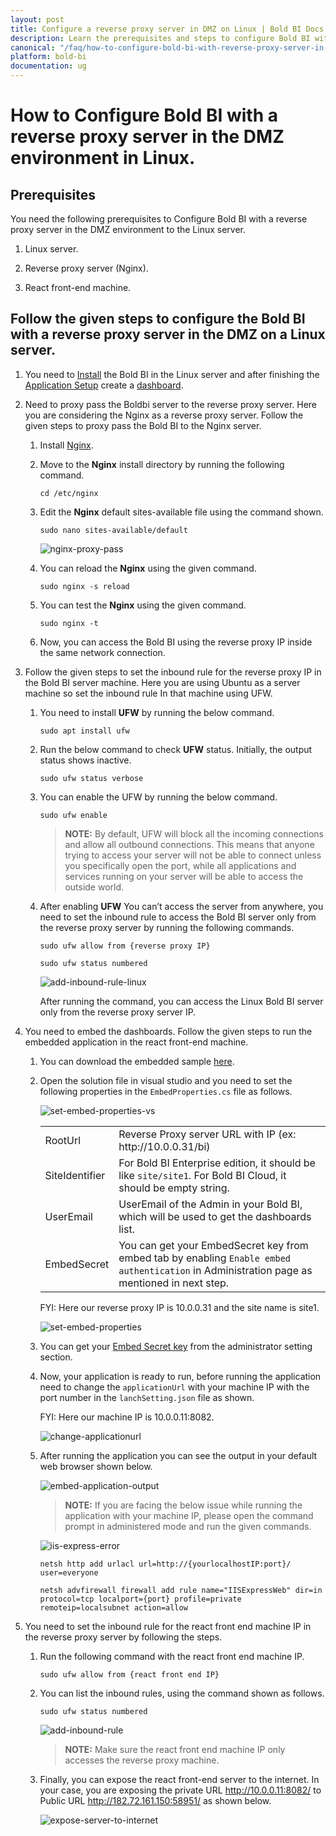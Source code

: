 ```yaml
---
layout: post
title: Configure a reverse proxy server in DMZ on Linux | Bold BI Docs
description: Learn the prerequisites and steps to configure Bold BI with a reverse proxy server in the DMZ environment on a Linux server.
canonical: "/faq/how-to-configure-bold-bi-with-reverse-proxy-server-in-dmz-environment/"
platform: bold-bi
documentation: ug
---
```


# How to Configure Bold BI with a reverse proxy server in the DMZ environment in Linux.

## Prerequisites

You need the following prerequisites to Configure Bold BI with a reverse proxy server in the DMZ environment to the Linux server.

1. Linux server.

2. Reverse proxy server (Nginx).

3. React front-end machine.


## Follow the given steps to configure the Bold BI with a reverse proxy server in the DMZ on a Linux server.
1. You need to  [Install](/deploying-bold-bi/deploying-in-linux/installation-and-deployment/bold-bi-on-ubuntu/) the Bold BI in the Linux server and after finishing the [Application Setup](/application-startup/) create a [dashboard](/getting-started/creating-dashboard/).


2. Need to proxy pass the Boldbi server to the reverse proxy server. Here you are considering the Nginx as a reverse proxy server. Follow the given steps to proxy pass the Bold BI to the Nginx server.
   
    1. Install [Nginx](https://www.digitalocean.com/community/tutorials/how-to-install-nginx-on-centos-8).

    2. Move to the **Nginx** install directory by running the following command.
        
        ~~~shell
        cd /etc/nginx
        ~~~ 
    3. Edit the **Nginx** default sites-available file using the command shown.

        ~~~shell
        sudo nano sites-available/default
        ~~~

        ![nginx-proxy-pass](/static/assets/faq/images/nginx-proxy-pass.png)

    4. You can reload the **Nginx** using the given command.

        ~~~shell
        sudo nginx -s reload
        ~~~
    
    5. You can test the **Nginx** using the given command.

        ~~~shell
        sudo nginx -t
        ~~~

    6. Now, you can access the Bold BI using the reverse proxy IP inside the same network connection. 


3. Follow the given steps to set the inbound rule for the reverse proxy IP in the Bold BI server machine. Here you are using Ubuntu as a server machine so set the inbound rule In that machine using UFW.

    1. You need to install **UFW** by running the below command.
        ~~~shell
        sudo apt install ufw
        ~~~ 
    2. Run the below command to check **UFW** status. Initially, the output status shows inactive.
        ~~~shell
        sudo ufw status verbose
        ~~~ 
    3. You can enable the UFW by running the below command.
        ~~~shell
        sudo ufw enable
        ~~~

        >  **NOTE:** By default, UFW will block all the incoming connections and allow all outbound connections. This means that anyone trying to access your server will not be able to connect unless you specifically open the port, while all applications and services running on your server will be able to access the outside world.

    4. After enabling **UFW** You can’t access the server from anywhere, you need to set the inbound rule to access the Bold BI server only from the reverse proxy server by running the following commands.
        ~~~shell
        sudo ufw allow from {reverse proxy IP}
        
        sudo ufw status numbered
        ~~~

        ![add-inbound-rule-linux](/static/assets/faq/images/add-inbound-rule-linux.png)

        After running the command, you can access the Linux Bold BI server only from the reverse proxy server IP.


5. You need to embed the dashboards. Follow the given steps to run the embedded application in the react front-end machine.

    1. You can download the embedded sample [here](https://onpremise-demo.boldbi.com/getting-started/asp-net-core/sample.zip?_gl=1*6o0c72*_ga*NTYxNDY4NzE5LjE2NDczMjkxNDg.*_ga_SRXJZD7EME*MTY0NzM0MzA4OC4zLjAuMTY0NzM0MzA4OS4w).

    2. Open the solution file in visual studio and you need to set the following properties in the `EmbedProperties.cs` file as follows.

        ![set-embed-properties-vs](/static/assets/faq/images/set-embed-properties-vs.png)

        <meta charset="utf-8"/>
            <table>
            <tbody>
                <tr>
                    <td align="left">RootUrl</td>
                    <td align="left">Reverse Proxy server URL with IP (ex: http://10.0.0.31/bi)</td>
                </tr>
                <tr>
                    <td align="left">SiteIdentifier</td>
                    <td align="left">For Bold BI Enterprise edition, it should be like <code>site/site1</code>. For Bold BI Cloud, it should be empty string.</td>
                </tr>
                <tr>
                    <td align="left">UserEmail</td>
                    <td align="left">UserEmail of the Admin in your Bold BI, which will be used to get the dashboards list.</td>
                </tr>
                <tr>
                <td align="left">EmbedSecret</td>
                    <td align="left">You can get your EmbedSecret key from embed tab by enabling <code>Enable embed authentication</code> in Administration page as mentioned in next step. </td>
                </tr>    
            </tbody>
            </table>
    
        FYI: Here our reverse proxy IP is 10.0.0.31 and the site name is site1.
        
        ![set-embed-properties](/static/assets/faq/images/set-embed-properties.png)

    3. You can get your [Embed Secret key](/site-administration/embed-settings/) from the administrator setting section.

	4. Now, your application is ready to run, before running the application need to change the `applicationUrl` with your machine IP with the port number in the `lanchSetting.json` file as shown.

        FYI: Here our machine IP is 10.0.0.11:8082.

        ![change-applicationurl](/static/assets/faq/images/change-applicationurl.png)

	5. After running the application you can see the output in your default web browser shown below.

        ![embed-application-output](/static/assets/faq/images/embed-application-output.png)

         >**NOTE:** If you are facing the below issue while running the application with your machine IP, please open the command prompt in administered mode and run the given commands.

        ![iis-express-error](/static/assets/faq/images/iis-express-error.png)

        ~~~shell
        netsh http add urlacl url=http://{yourlocalhostIP:port}/ user=everyone

        netsh advfirewall firewall add rule name="IISExpressWeb" dir=in protocol=tcp localport={port} profile=private remoteip=localsubnet action=allow
        ~~~
        
        
6. You need to set the inbound rule for the react front end machine IP in the reverse proxy server by following the steps.

	1. Run the following command with the react front end machine IP.

        ~~~shell
        sudo ufw allow from {react front end IP}
        ~~~

    2. You can list the inbound rules, using the command shown as follows.

        ~~~shell
        sudo ufw status numbered
        ~~~

        ![add-inbound-rule](/static/assets/faq/images/add-inbound-rule.png)

        > **NOTE:** Make sure the react front end machine IP only accesses the reverse proxy machine.

    3. Finally, you can expose the react front-end server to the internet. In your case, you are exposing the private URL http://10.0.0.11:8082/ to Public URL http://182.72.161.150:58951/ as shown below.

        ![expose-server-to-internet](/static/assets/faq/images/expose-server-to-internet.png)
